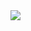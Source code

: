 
 <img src = "https://github.com/nahigles/Workaholote/blob/main/assets/images/UMLWorkToTheTop.drawio.png" height= "auto" widht="auto">